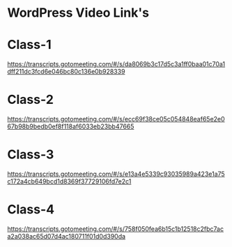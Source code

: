 # WordPress Video Link's

# Class-1
https://transcripts.gotomeeting.com/#/s/da8069b3c17d5c3a1ff0baa01c70a1dff211dc3fcd6e046bc80c136e0b928339

# Class-2
https://transcripts.gotomeeting.com/#/s/ecc69f38ce05c054848eaf65e2e067b98b9bedb0ef8f118af6033eb23bb47665

# Class-3
https://transcripts.gotomeeting.com/#/s/e13a4e5339c93035989a423e1a75c172a4cb649bcd1d8369f37729106fd7e2c1

# Class-4
https://transcripts.gotomeeting.com/#/s/758f050fea6b15c1b12518c2fbc7aca2a038ac65d07d4ac180711f01d0d390da



